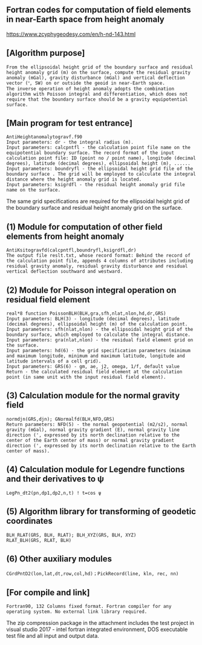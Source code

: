 ## Fortran codes for computation of field elements in near-Earth space from height anomaly
https://www.zcyphygeodesy.com/en/h-nd-143.html
## [Algorithm purpose]
    From the ellipsoidal height grid of the boundary surface and residual height anomaly grid (m) on the surface, compute the residual gravity anomaly (mGal), gravity disturbance (mGal) and vertical deflection vector (ʺ, SW) on or outside the geoid in near-Earth space. 
    The inverse operation of height anomaly adopts the combination algorithm with Poisson integral and differentiation, which does not require that the boundary surface should be a gravity equipotential surface.
## [Main program for test entrance]
    AntiHeightanomalytogravf.f90
    Input parameters: dr - the integral radius (m).
    Input parameters: calcpntfl - the calculation point file name on the equipotential boundary surface. The record format of the input calculation point file: ID (point no / point name), longitude (decimal degrees), latitude (decimal degrees), ellipsoidal height (m), ......
    Input parameters: boundryfl - the ellipsoidal height grid file of the boundary surface . The grid will be employed to calculate the integral distance where the height anomaly grid is located.
    Input parameters: ksigrdfl - the residual height anomaly grid file name on the surface.
The same grid specifications are required for the ellipsoidal height grid of the boundary surface and residual height anomaly grid on the surface.
## (1) Module for computation of other field elements from height anomaly
    AntiKsitogravfd(calcpntfl,boundryfl,ksigrdfl,dr)
    The output file reslt.txt, whose record format: Behind the record of the calculation point file, appends 4 columns of attributes including residual gravity anomaly, residual gravity disturbance and residual vertical deflection southward and westward.
## (2) Module for Poisson integral operation on residual field element
    real*8 function PoissonBLH(BLH,gra,sfh,nlat,nlon,hd,dr,GRS)
    Input parameters: BLH(3) - longitude (decimal degrees), latitude (decimal degrees), ellipsoidal height (m) of the calculation point.
    Input parameters: sfh(nlat,nlon) - the ellipsoidal height grid of the boundary surface, which employed to calculate the integral distance.
    Input parameters: gra(nlat,nlon) - the residual field element grid on the surface.
    Input parameters: hd(6) - the grid specification parameters (minimum and maximum longitude, minimum and maximum latitude, longitude and latitude intervals of a cell grid).
    Input parameters: GRS(6) - gm, ae, j2, omega, 1/f, default value
    Return - the calculated residual field element at the calculation point (in same unit with the input residual field element).
## (3) Calculation module for the normal gravity field
    normdjn(GRS,djn); GNormalfd(BLH,NFD,GRS)
    Return parameters: NFD(5) - the normal geopotential (m2/s2), normal gravity (mGal), normal gravity gradient (E), normal gravity line direction (', expressed by its north declination relative to the center of the Earth center of mass) or normal gravity gradient direction (', expressed by its north declination relative to the Earth center of mass).
## (4) Calculation module for Legendre functions and their derivatives to ψ
    LegPn_dt2(pn,dp1,dp2,n,t) ! t=cos ψ
## (5) Algorithm library for transforming of geodetic coordinates
    BLH_RLAT(GRS, BLH, RLAT); BLH_XYZ(GRS, BLH, XYZ)
    RLAT_BLH(GRS, RLAT, BLH)
## (6) Other auxiliary modules
    CGrdPntD2(lon,lat,dt,row,col,hd)；PickRecord(line, kln, rec, nn)
## [For compile and link]
    Fortran90, 132 Columns fixed format. Fortran compiler for any operating system. No external link library required.
The zip compression package in the attachment includes the test project in visual studio 2017 - intel fortran integrated environment, DOS executable test file and all input and output data.
